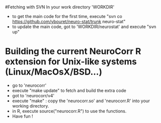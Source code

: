#Fetching with SVN
In your work directory 'WORKDIR'
- to get the main code for the first time, execute
"svn co https://github.com/ybouret/neuro-stat/trunk neuro-stat"
- to update the main code, got to 'WORKDIR/neurostat' and execute
"svn up"

# Building the current NeuroCorr R extension for Unix-like systems (Linux/MacOsX/BSD...)
- go to 'neurocorr'
- execute "make update" to fetch and build the extra code
- got to 'neurocorr/v4'
- execute "make" : copy the 'neurocorr.so' and 'neurocorr.R' into your working directory.
- in R, execute source("neurocorr.R") to use the functions.
- Have fun !



